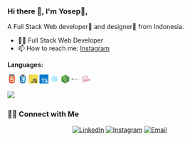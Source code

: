 ### Hi there 👋, I'm Yosep👦,
A Full Stack Web developer🎯 and designer🎨 from Indonesia.



- 👨‍💻 Full Stack Web Developer
- 📫 How to reach me: [Instagram](https://instagram.com/yosepdoni.s)

**Languages:**  

<code><img height="20" src="https://raw.githubusercontent.com/github/explore/80688e429a7d4ef2fca1e82350fe8e3517d3494d/topics/html/html.png"></code>
<code><img height="20" src="https://raw.githubusercontent.com/github/explore/80688e429a7d4ef2fca1e82350fe8e3517d3494d/topics/css/css.png"></code>
<code><img height="20" src="https://raw.githubusercontent.com/github/explore/80688e429a7d4ef2fca1e82350fe8e3517d3494d/topics/javascript/javascript.png"></code>
<code><img height="20" src="https://raw.githubusercontent.com/github/explore/80688e429a7d4ef2fca1e82350fe8e3517d3494d/topics/typescript/typescript.png"></code>
<code><img height="20" src="https://raw.githubusercontent.com/github/explore/80688e429a7d4ef2fca1e82350fe8e3517d3494d/topics/react/react.png"></code>
<code><img height="20" src="https://raw.githubusercontent.com/github/explore/80688e429a7d4ef2fca1e82350fe8e3517d3494d/topics/nodejs/nodejs.png"></code>
<code><img height="20" src="https://raw.githubusercontent.com/github/explore/80688e429a7d4ef2fca1e82350fe8e3517d3494d/topics/mongodb/mongodb.png"></code>
<code><img height="20" src="https://raw.githubusercontent.com/github/explore/80688e429a7d4ef2fca1e82350fe8e3517d3494d/topics/sass/sass.png"></code>

![](https://komarev.com/ghpvc/?username=yosepdoni)

<h3> 🤝🏻 Connect with Me </h3>


<p align="center">
<a href=""https://www.linkedin.com/in/yosep-doni-saputra-54219a220/"><img alt="LinkedIn" src="https://img.shields.io/badge/Yosep%20Doni%20Saputra-blue?style=flat-square&logo=linkedin"></a>
<a href="https://www.instagram.com/yosepdoni.s/"><img alt="Instagram" src="https://img.shields.io/badge/Instagram-yosepdoni.s.vo-blue?style=flat-square&logo=instagram"></a>
<a href="mailto:yosepdoni2905@gmail.com"><img alt="Email" src="https://img.shields.io/badge/Email-yosepdoni2905@gmail.com-blue?style=flat-square&logo=gmail"></a>
</p>
